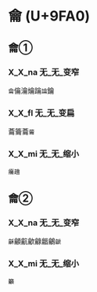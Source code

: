 # 龠 (U+9FA0) 

## 龠①

### X_X_na 无_无_变窄
`龠`㒢瀹爚䠯`讑`鑰

### X_X_fl 无_无_变扁
蘥籥蘥`䶴`

### X_X_mi 无_无_缩小
`㿜䟑`

## 龠②

### X_X_na 无_无_变窄
`龢`龥䶳龡龣龤鸙`䶵`

### X_X_mi 无_无_缩小
`籲`

